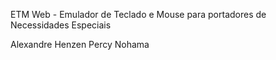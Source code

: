 ETM Web - Emulador de Teclado e Mouse para portadores de Necessidades Especiais

Alexandre Henzen
Percy Nohama
